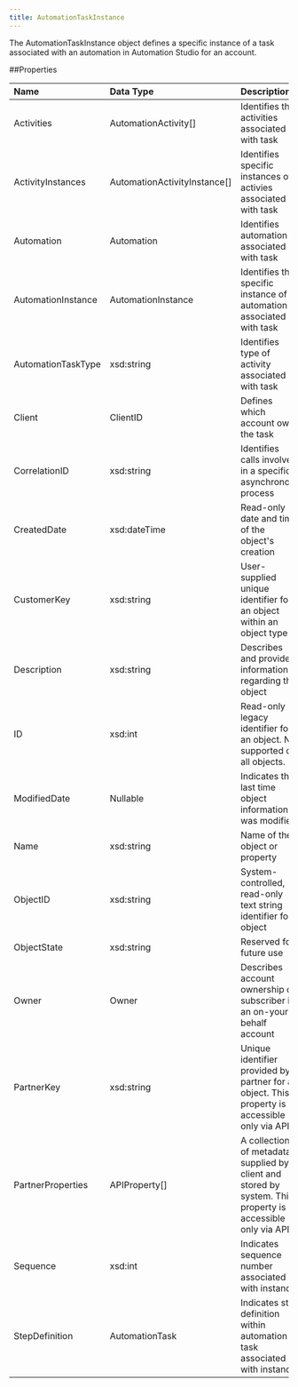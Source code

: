 ```yaml
---
title: AutomationTaskInstance
---
```

The AutomationTaskInstance object defines a specific instance of a task associated with an automation in Automation Studio for an account.

##Properties
<table class="table table-hover">
<thead align="left">
<tr><th>Name</th><th>Data Type</th><th>Description</th></tr>
</thead>
<tbody>
<tr>
<td>Activities</td>
<td>AutomationActivity[]</td>
<td>Identifies the activities associated with task</td>
</tr>
<tr>
<td>ActivityInstances</td>
<td>AutomationActivityInstance[]</td>
<td>Identifies specific instances of activies associated with task</td>
</tr>
<tr>
<td>Automation</td>
<td>Automation</td>
<td>Identifies automation associated with task</td>
</tr>
<tr>
<td>AutomationInstance</td>
<td>AutomationInstance</td>
<td>Identifies the specific instance of an automation associated with task</td>
</tr>
<tr>
<td>AutomationTaskType</td>
<td>xsd:string</td>
<td>Identifies type of activity associated with task</td>
</tr>
<tr>
<td>Client</td>
<td>ClientID</td>
<td>Defines which account owns the task</td>
</tr>
<tr>
<td>CorrelationID</td>
<td>xsd:string</td>
<td>Identifies calls involved in a specific asynchronous process</td>
</tr>
<tr>
<td>CreatedDate</td>
<td>xsd:dateTime</td>
<td>Read-only date and time of the object's creation</td>
</tr>
<tr>
<td>CustomerKey</td>
<td>xsd:string</td>
<td>User-supplied unique identifier for an object within an object type</td>
</tr>
<tr>
<td>Description</td>
<td>xsd:string</td>
<td>Describes and provides information regarding the object</td>
</tr>
<tr>
<td>ID</td>
<td>xsd:int</td>
<td>Read-only legacy identifier for an object. Not supported on all objects.</td>
</tr>
<tr>
<td>ModifiedDate</td>
<td>Nullable</td>
<td>Indicates the last time object information was modified</td>
</tr>
<tr>
<td>Name</td>
<td>xsd:string</td>
<td>Name of the object or property</td>
</tr>
<tr>
<td>ObjectID</td>
<td>xsd:string</td>
<td>System-controlled, read-only text string identifier for object</td>
</tr>
<tr>
<td>ObjectState</td>
<td>xsd:string</td>
<td>Reserved for future use</td>
</tr>
<tr>
<td>Owner</td>
<td>Owner</td>
<td>Describes account ownership of subscriber in an on-your-behalf account</td>
</tr>
<tr>
<td>PartnerKey</td>
<td>xsd:string</td>
<td>Unique identifier provided by partner for an object. This property is accessible only via API.</td>
</tr>
<tr>
<td>PartnerProperties</td>
<td>APIProperty[]</td>
<td>A collection of metadata supplied by client and stored by system. This property is accessible only via API.</td>
</tr>
<tr>
<td>Sequence</td>
<td>xsd:int</td>
<td>Indicates sequence number associated with instance</td>
</tr>
<tr>
<td>StepDefinition</td>
<td>AutomationTask</td>
<td>Indicates step definition within automation task associated with instance</td>
</tr>
</tbody>
</table>
